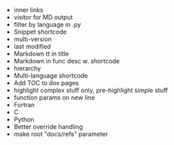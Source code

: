 * inner links
* visitor for MD output
* filter by language in .py
* Snippet shortcode
* multi-version
* last modified
* Markdown tt in title
* Markdown in func desc w. shortcode
* hierarchy
* Multi-language shortcode
* Add TOC to dox pages
* highlight complex stuff only, pre-highlight simple stuff
* function params on new line
* Fortran
* C
* Python
* Better override handling
* make root "docs/refs" parameter
